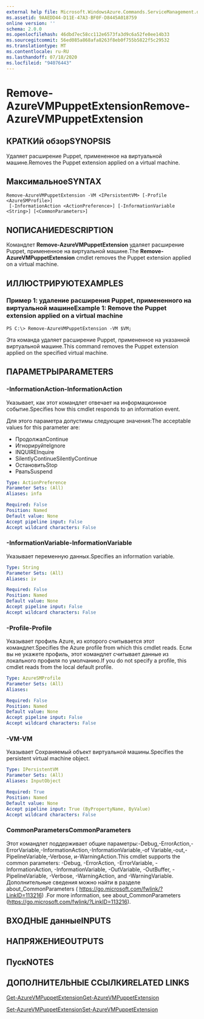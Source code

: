 ```yaml
---
external help file: Microsoft.WindowsAzure.Commands.ServiceManagement.dll-Help.xml
ms.assetid: 9AAEDD44-D11E-47A3-BF0F-D8445A018759
online version: ''
schema: 2.0.0
ms.openlocfilehash: 46dbd7ec58cc112e6573fa3d9c6a52fe0ee14b33
ms.sourcegitcommit: 56ed085a868afa8263f8eb0f755b5822f5c29532
ms.translationtype: MT
ms.contentlocale: ru-RU
ms.lasthandoff: 07/18/2020
ms.locfileid: "94076443"
---
```

# <span data-ttu-id="3bc5a-101">Remove-AzureVMPuppetExtension</span><span class="sxs-lookup"><span data-stu-id="3bc5a-101">Remove-AzureVMPuppetExtension</span></span>

## <span data-ttu-id="3bc5a-102">КРАТКИй обзор</span><span class="sxs-lookup"><span data-stu-id="3bc5a-102">SYNOPSIS</span></span>
<span data-ttu-id="3bc5a-103">Удаляет расширение Puppet, примененное на виртуальной машине.</span><span class="sxs-lookup"><span data-stu-id="3bc5a-103">Removes the Puppet extension applied on a virtual machine.</span></span>

## <span data-ttu-id="3bc5a-104">Максимальное</span><span class="sxs-lookup"><span data-stu-id="3bc5a-104">SYNTAX</span></span>

```
Remove-AzureVMPuppetExtension -VM <IPersistentVM> [-Profile <AzureSMProfile>]
 [-InformationAction <ActionPreference>] [-InformationVariable <String>] [<CommonParameters>]
```

## <span data-ttu-id="3bc5a-105">NОПИСАНИЕ</span><span class="sxs-lookup"><span data-stu-id="3bc5a-105">DESCRIPTION</span></span>
<span data-ttu-id="3bc5a-106">Командлет **Remove-AzureVMPuppetExtension** удаляет расширение Puppet, примененное на виртуальной машине.</span><span class="sxs-lookup"><span data-stu-id="3bc5a-106">The **Remove-AzureVMPuppetExtension** cmdlet removes the Puppet extension applied on a virtual machine.</span></span>

## <span data-ttu-id="3bc5a-107">ИЛЛЮСТРИРУЮТ</span><span class="sxs-lookup"><span data-stu-id="3bc5a-107">EXAMPLES</span></span>

### <span data-ttu-id="3bc5a-108">Пример 1: удаление расширения Puppet, примененного на виртуальной машине</span><span class="sxs-lookup"><span data-stu-id="3bc5a-108">Example 1: Remove the Puppet extension applied on a virtual machine</span></span>
```
PS C:\> Remove-AzureVMPuppetExtension -VM $VM;
```

<span data-ttu-id="3bc5a-109">Эта команда удаляет расширение Puppet, примененное на указанной виртуальной машине.</span><span class="sxs-lookup"><span data-stu-id="3bc5a-109">This command removes the Puppet extension applied on the specified virtual machine.</span></span>

## <span data-ttu-id="3bc5a-110">ПАРАМЕТРЫ</span><span class="sxs-lookup"><span data-stu-id="3bc5a-110">PARAMETERS</span></span>

### <span data-ttu-id="3bc5a-111">-InformationAction</span><span class="sxs-lookup"><span data-stu-id="3bc5a-111">-InformationAction</span></span>
<span data-ttu-id="3bc5a-112">Указывает, как этот командлет отвечает на информационное событие.</span><span class="sxs-lookup"><span data-stu-id="3bc5a-112">Specifies how this cmdlet responds to an information event.</span></span>

<span data-ttu-id="3bc5a-113">Для этого параметра допустимы следующие значения:</span><span class="sxs-lookup"><span data-stu-id="3bc5a-113">The acceptable values for this parameter are:</span></span>

- <span data-ttu-id="3bc5a-114">Продолжал</span><span class="sxs-lookup"><span data-stu-id="3bc5a-114">Continue</span></span>
- <span data-ttu-id="3bc5a-115">Игнорируйте</span><span class="sxs-lookup"><span data-stu-id="3bc5a-115">Ignore</span></span>
- <span data-ttu-id="3bc5a-116">INQUIRE</span><span class="sxs-lookup"><span data-stu-id="3bc5a-116">Inquire</span></span>
- <span data-ttu-id="3bc5a-117">SilentlyContinue</span><span class="sxs-lookup"><span data-stu-id="3bc5a-117">SilentlyContinue</span></span>
- <span data-ttu-id="3bc5a-118">Остановить</span><span class="sxs-lookup"><span data-stu-id="3bc5a-118">Stop</span></span>
- <span data-ttu-id="3bc5a-119">Рвать</span><span class="sxs-lookup"><span data-stu-id="3bc5a-119">Suspend</span></span>

```yaml
Type: ActionPreference
Parameter Sets: (All)
Aliases: infa

Required: False
Position: Named
Default value: None
Accept pipeline input: False
Accept wildcard characters: False
```

### <span data-ttu-id="3bc5a-120">-InformationVariable</span><span class="sxs-lookup"><span data-stu-id="3bc5a-120">-InformationVariable</span></span>
<span data-ttu-id="3bc5a-121">Указывает переменную данных.</span><span class="sxs-lookup"><span data-stu-id="3bc5a-121">Specifies an information variable.</span></span>

```yaml
Type: String
Parameter Sets: (All)
Aliases: iv

Required: False
Position: Named
Default value: None
Accept pipeline input: False
Accept wildcard characters: False
```

### <span data-ttu-id="3bc5a-122">-Profile</span><span class="sxs-lookup"><span data-stu-id="3bc5a-122">-Profile</span></span>
<span data-ttu-id="3bc5a-123">Указывает профиль Azure, из которого считывается этот командлет.</span><span class="sxs-lookup"><span data-stu-id="3bc5a-123">Specifies the Azure profile from which this cmdlet reads.</span></span>
<span data-ttu-id="3bc5a-124">Если вы не укажете профиль, этот командлет считывает данные из локального профиля по умолчанию.</span><span class="sxs-lookup"><span data-stu-id="3bc5a-124">If you do not specify a profile, this cmdlet reads from the local default profile.</span></span>

```yaml
Type: AzureSMProfile
Parameter Sets: (All)
Aliases: 

Required: False
Position: Named
Default value: None
Accept pipeline input: False
Accept wildcard characters: False
```

### <span data-ttu-id="3bc5a-125">-VM</span><span class="sxs-lookup"><span data-stu-id="3bc5a-125">-VM</span></span>
<span data-ttu-id="3bc5a-126">Указывает Сохраняемый объект виртуальной машины.</span><span class="sxs-lookup"><span data-stu-id="3bc5a-126">Specifies the persistent virtual machine object.</span></span>

```yaml
Type: IPersistentVM
Parameter Sets: (All)
Aliases: InputObject

Required: True
Position: Named
Default value: None
Accept pipeline input: True (ByPropertyName, ByValue)
Accept wildcard characters: False
```

### <span data-ttu-id="3bc5a-127">CommonParameters</span><span class="sxs-lookup"><span data-stu-id="3bc5a-127">CommonParameters</span></span>
<span data-ttu-id="3bc5a-128">Этот командлет поддерживает общие параметры:-Debug,-ErrorAction,-ErrorVariable,-InformationAction,-InformationVariable,-of Variable,-out,-PipelineVariable,-Verbose, и-WarningAction.</span><span class="sxs-lookup"><span data-stu-id="3bc5a-128">This cmdlet supports the common parameters: -Debug, -ErrorAction, -ErrorVariable, -InformationAction, -InformationVariable, -OutVariable, -OutBuffer, -PipelineVariable, -Verbose, -WarningAction, and -WarningVariable.</span></span> <span data-ttu-id="3bc5a-129">Дополнительные сведения можно найти в разделе about_CommonParameters ( https://go.microsoft.com/fwlink/?LinkID=113216) .</span><span class="sxs-lookup"><span data-stu-id="3bc5a-129">For more information, see about_CommonParameters (https://go.microsoft.com/fwlink/?LinkID=113216).</span></span>

## <span data-ttu-id="3bc5a-130">ВХОДНЫЕ данные</span><span class="sxs-lookup"><span data-stu-id="3bc5a-130">INPUTS</span></span>

## <span data-ttu-id="3bc5a-131">НАПРЯЖЕНИЕ</span><span class="sxs-lookup"><span data-stu-id="3bc5a-131">OUTPUTS</span></span>

## <span data-ttu-id="3bc5a-132">Пуск</span><span class="sxs-lookup"><span data-stu-id="3bc5a-132">NOTES</span></span>

## <span data-ttu-id="3bc5a-133">ДОПОЛНИТЕЛЬНЫЕ ССЫЛКИ</span><span class="sxs-lookup"><span data-stu-id="3bc5a-133">RELATED LINKS</span></span>

[<span data-ttu-id="3bc5a-134">Get-AzureVMPuppetExtension</span><span class="sxs-lookup"><span data-stu-id="3bc5a-134">Get-AzureVMPuppetExtension</span></span>](./Get-AzureVMPuppetExtension.md)

[<span data-ttu-id="3bc5a-135">Set-AzureVMPuppetExtension</span><span class="sxs-lookup"><span data-stu-id="3bc5a-135">Set-AzureVMPuppetExtension</span></span>](./Set-AzureVMPuppetExtension.md)


